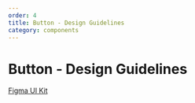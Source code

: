 ```yaml
---
order: 4
title: Button - Design Guidelines
category: components
---
```


<h1>Button - Design Guidelines</h1>

<section data-section="design-guidelines">
  

  <div class="dummy-design-guidelines">
    <p class="dummy-paragraph"><a
        href="https://www.figma.com/file/noyY6dUMDYjmySpHcMjhkN/?node-id=2%3A9"
        target="_blank"
        rel="noopener noreferrer"
      >Figma UI Kit</a></p>
    <br />
    <img class="dummy-figma-docs" src="/assets/images/button-design-usage.png" alt="" role="none" />
  </div>
</section>
